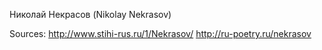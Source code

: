 Николай Некрасов (Nikolay Nekrasov)

Sources:
http://www.stihi-rus.ru/1/Nekrasov/
http://ru-poetry.ru/nekrasov
